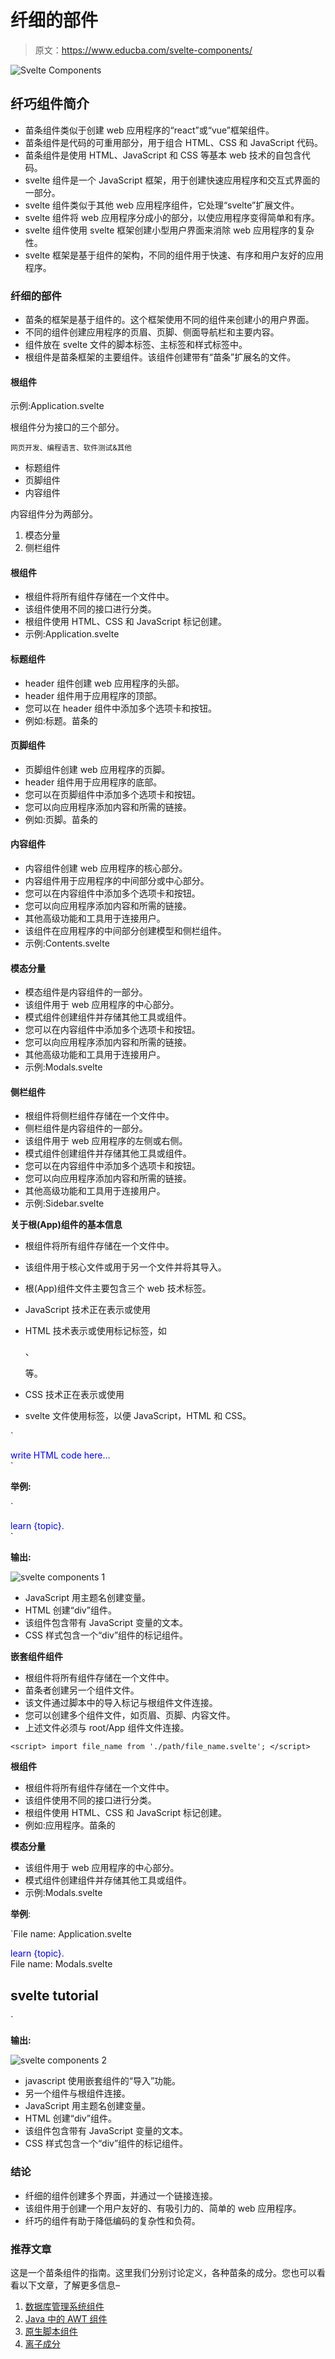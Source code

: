 # 纤细的部件

> 原文：<https://www.educba.com/svelte-components/>

![Svelte Components](img/77df340a7c9d3dad1812040e00a60955.png)



## 纤巧组件简介

*   苗条组件类似于创建 web 应用程序的“react”或“vue”框架组件。
*   苗条组件是代码的可重用部分，用于组合 HTML、CSS 和 JavaScript 代码。
*   苗条组件是使用 HTML、JavaScript 和 CSS 等基本 web 技术的自包含代码。
*   svelte 组件是一个 JavaScript 框架，用于创建快速应用程序和交互式界面的一部分。
*   svelte 组件类似于其他 web 应用程序组件，它处理“svelte”扩展文件。
*   svelte 组件将 web 应用程序分成小的部分，以使应用程序变得简单和有序。
*   svelte 组件使用 svelte 框架创建小型用户界面来消除 web 应用程序的复杂性。
*   svelte 框架是基于组件的架构，不同的组件用于快速、有序和用户友好的应用程序。

### 纤细的部件

*   苗条的框架是基于组件的。这个框架使用不同的组件来创建小的用户界面。
*   不同的组件创建应用程序的页眉、页脚、侧面导航栏和主要内容。
*   组件放在 svelte 文件的脚本标签、主标签和样式标签中。
*   根组件是苗条框架的主要组件。该组件创建带有“苗条”扩展名的文件。

#### 根组件

示例:Application.svelte

根组件分为接口的三个部分。

<small>网页开发、编程语言、软件测试&其他</small>

*   标题组件
*   页脚组件
*   内容组件

内容组件分为两部分。

1.  模态分量
2.  侧栏组件

#### 根组件

*   根组件将所有组件存储在一个文件中。
*   该组件使用不同的接口进行分类。
*   根组件使用 HTML、CSS 和 JavaScript 标记创建。
*   示例:Application.svelte

#### 标题组件

*   header 组件创建 web 应用程序的头部。
*   header 组件用于应用程序的顶部。
*   您可以在 header 组件中添加多个选项卡和按钮。
*   例如:标题。苗条的

#### 页脚组件

*   页脚组件创建 web 应用程序的页脚。
*   header 组件用于应用程序的底部。
*   您可以在页脚组件中添加多个选项卡和按钮。
*   您可以向应用程序添加内容和所需的链接。
*   例如:页脚。苗条的

#### 内容组件

*   内容组件创建 web 应用程序的核心部分。
*   内容组件用于应用程序的中间部分或中心部分。
*   您可以在内容组件中添加多个选项卡和按钮。
*   您可以向应用程序添加内容和所需的链接。
*   其他高级功能和工具用于连接用户。
*   该组件在应用程序的中间部分创建模型和侧栏组件。
*   示例:Contents.svelte

#### 模态分量

*   模态组件是内容组件的一部分。
*   该组件用于 web 应用程序的中心部分。
*   模式组件创建组件并存储其他工具或组件。
*   您可以在内容组件中添加多个选项卡和按钮。
*   您可以向应用程序添加内容和所需的链接。
*   其他高级功能和工具用于连接用户。
*   示例:Modals.svelte

#### 侧栏组件

*   根组件将侧栏组件存储在一个文件中。
*   侧栏组件是内容组件的一部分。
*   该组件用于 web 应用程序的左侧或右侧。
*   模式组件创建组件并存储其他工具或组件。
*   您可以在内容组件中添加多个选项卡和按钮。
*   您可以向应用程序添加内容和所需的链接。
*   其他高级功能和工具用于连接用户。
*   示例:Sidebar.svelte

**关于根(App)组件的基本信息**

*   根组件将所有组件存储在一个文件中。
*   该组件用于核心文件或用于另一个文件并将其导入。
*   根(App)组件文件主要包含三个 web 技术标签。
*   JavaScript 技术正在表示或使用
*   HTML 技术表示或使用标记标签，如

    、

    等。
*   CSS 技术正在表示或使用
*   svelte 文件使用标签，以便 JavaScript，HTML 和 CSS。

`<script> write JavaScript code here… </script>
<div> write HTML code here… </div>
<style> write CSS code or style here… </style>`

**举例:**

`<script> let topic = "svelte" </script>
<div> learn {topic}. </div>
<style> div{color : blue; } </style>`

**输出:**

![svelte components 1](img/2218ae945ee7376cbeace0a35d147ba9.png)



*   JavaScript 用主题名创建变量。
*   HTML 创建“div”组件。
*   该组件包含带有 JavaScript 变量的文本。
*   CSS 样式包含一个“div”组件的标记组件。

**嵌套组件组件**

*   根组件将所有组件存储在一个文件中。
*   苗条者创建另一个组件文件。
*   该文件通过脚本中的导入标记与根组件文件连接。
*   您可以创建多个组件文件，如页眉、页脚、内容文件。
*   上述文件必须与 root/App 组件文件连接。

`<script>
import file_name from './path/file_name.svelte';
</script>`

**根组件**

*   根组件将所有组件存储在一个文件中。
*   该组件使用不同的接口进行分类。
*   根组件使用 HTML、CSS 和 JavaScript 标记创建。
*   例如:应用程序。苗条的

**模态分量**

*   该组件用于 web 应用程序的中心部分。
*   模式组件创建组件并存储其他工具或组件。
*   示例:Modals.svelte

**举例**:

`File name: Application.svelte
<script>
import Modals from './Modals.svelte';
let topic = "svelte"
</script>
<Modals/>
<div> learn {topic}. </div>
<style> div{color : blue; } </style>
File name: Modals.svelte
<h2> svelte tutorial </h2>`

**输出:**

![svelte components 2](img/341c23e952ca28e54358fcdbcb8c0fd2.png)



*   javascript 使用嵌套组件的“导入”功能。
*   另一个组件与根组件连接。
*   JavaScript 用主题名创建变量。
*   HTML 创建“div”组件。
*   该组件包含带有 JavaScript 变量的文本。
*   CSS 样式包含一个“div”组件的标记组件。

### 结论

*   纤细的组件创建多个界面，并通过一个链接连接。
*   该组件用于创建一个用户友好的、有吸引力的、简单的 web 应用程序。
*   纤巧的组件有助于降低编码的复杂性和负荷。

### 推荐文章

这是一个苗条组件的指南。这里我们分别讨论定义，各种苗条的成分。您也可以看看以下文章，了解更多信息–

1.  [数据库管理系统组件](https://www.educba.com/dbms-components/)
2.  [Java 中的 AWT 组件](https://www.educba.com/awt-components-in-java/)
3.  [原生脚本组件](https://www.educba.com/nativescript-components/)
4.  [离子成分](https://www.educba.com/ionic-components/)





